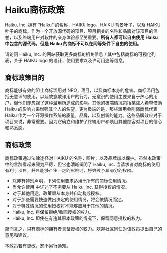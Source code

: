 
# Haiku商标政策

Haiku, Inc. 拥有 “Haiku” 的名称，HAIKU logo，HAIKU 背景叶子，以及 HAIKU 叶子的商标。作为一个开放源代码的项目，项目相关的名称和品牌对该项目的信誉，以及终端用户对软件的亲身体验都至关重要。**所有人都可以自由使用 Haiku 中包含的源代码，但是 Haiku 的商标不可以在同等条件下自由的使用。**

请访问 Haiku, Inc. 的网站获取更多商标的相关信息！其中包括商标的可视化列表，关于 HAIKU logo 的设计，使用要求以及许可用途等信息。

## 商标政策目的

商标能够有效的阻止商标滥用对 NPO，项目，以及商标本身的危害。商标滥用包括无意识的使用，以及故意欺诈用户的行为。无意识的使用主要来自于热心的用户，但他们却忽视了这种滥用所造成的影响。其他的极端情况包括某些人希望借助 Haiku 的影响力来增强其个人的名望。更为极端的是，那些滥用会削弱商标代表 Haiku 作为一个开源操作系统的质量，品牌，以及创新的能力。这些品牌效应对于项目来说，非常重要。因为它确立和维护了终端用户和项目其他顾客对项目的信心和熟悉感。

## 商标政策

商标政策通过法律途径对 HAIKU 的名称，图片，以及品牌加以保护。虽然本政策中的言辞看起来颇为严厉，但它也清晰阐明了 Haiku, Inc. 当请求者对商标的使用有利于项目，并且能够产生一定的影响时，将会授予其部分的权限。

* 除非有特别声明，下列使用要求适用于所有的商标使用情况。
* 当允许使用 中详述了不需要从 Haiku, Inc. 获得授权的情况。
* 对于其他用途，政策顺从本身并自动构成授权。
* 对于那些需要快速做出决定的使用情况，将会依情况而定。
* 对于特殊情况的使用授权将不能够应用于其他的情况。
* Haiku, Inc. 将保留拒绝/收回授权的权力。
* Haiku, Inc. 即使在有违其原本政策的情况下，保留同意授权的权力。

简而言之，只有商标的拥有者具备授权的权力。欢迎社区同仁对该政策提出自己的意见和建议。

本政策若有更改，恕不另行通知。
